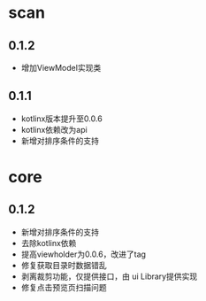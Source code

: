# scan 

## 0.1.2

* 增加ViewModel实现类

## 0.1.1

* kotlinx版本提升至0.0.6
* kotlinx依赖改为api
* 新增对排序条件的支持

# core

## 0.1.2

* 新增对排序条件的支持
* 去除kotlinx依赖
* 提高viewholder为0.0.6，改进了tag
* 修复获取目录时数据错乱
* 剥离裁剪功能，仅提供接口，由 ui Library提供实现
* 修复点击预览页扫描问题